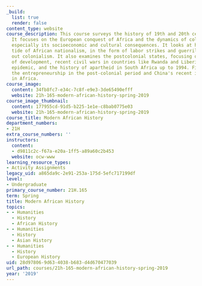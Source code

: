 ```yaml
---
_build:
  list: true
  render: false
content_type: website
course_description: This course surveys the history of 19th and 20th century Africa.
  It focuses on the European conquest of Africa and the dynamics of colonial rule,
  especially its socioeconomic and cultural consequences. It looks at how the rising
  tide of African nationalism, in the form of labor strikes and guerrilla wars, ushered
  out colonialism. It also examines the postcolonial states, focusing on the politics
  of development, recent civil wars in countries like Rwanda and Liberia, the AIDS
  epidemic, and the history of apartheid in South Africa up to 1994. Finally, it surveys
  the entrepreneurship in the post-colonial period and China's recent involvement
  in Africa.
course_image:
  content: 34fb8fc7-e34c-7c8f-e9e3-3de65490efff
  website: 21h-165-modern-african-history-spring-2019
course_image_thumbnail:
  content: 177955cd-91d5-b225-1e1e-c8bab0775e03
  website: 21h-165-modern-african-history-spring-2019
course_title: Modern African History
department_numbers:
- 21H
extra_course_numbers: ''
instructors:
  content:
  - d9811c2c-f67a-e20a-1ff5-a89a60c2b453
  website: ocw-www
learning_resource_types:
- Activity Assignments
legacy_uid: a865da9c-2e91-253a-175d-5efc717199df
level:
- Undergraduate
primary_course_number: 21H.165
term: Spring
title: Modern African History
topics:
- - Humanities
  - History
  - African History
- - Humanities
  - History
  - Asian History
- - Humanities
  - History
  - European History
uid: 28d97806-9d63-4038-b683-d4d670477039
url_path: courses/21h-165-modern-african-history-spring-2019
year: '2019'
---
```

